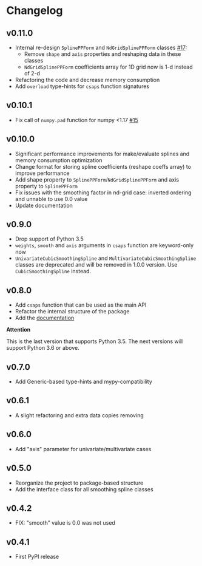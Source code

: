 # Changelog

## v0.11.0

* Internal re-design `SplinePPForm` and `NdGridSplinePPForm` classes [#17](https://github.com/espdev/csaps/issues/17):
    - Remove `shape` and `axis` properties and reshaping data in these classes
    - `NdGridSplinePPForm` coefficients array for 1D grid now is 1-d instead of 2-d
* Refactoring the code and decrease memory consumption
* Add `overload` type-hints for `csaps` function signatures

## v0.10.1

* Fix call of `numpy.pad` function for numpy <1.17 [#15](https://github.com/espdev/csaps/issues/15)

## v0.10.0

* Significant performance improvements for make/evaluate splines and memory consumption optimization
* Change format for storing spline coefficients (reshape coeffs array) to improve performance
* Add shape property to `SplinePPForm`/`NdGridSplinePPForm` and axis property to `SplinePPForm`
* Fix issues with the smoothing factor in nd-grid case: inverted ordering and unnable to use 0.0 value
* Update documentation

## v0.9.0

* Drop support of Python 3.5
* `weights`, `smooth` and `axis` arguments in `csaps` function are keyword-only now
* `UnivariateCubicSmoothingSpline` and `MultivariateCubicSmoothingSpline` classes are deprecated 
  and will be removed in 1.0.0 version. Use `CubicSmoothingSpline` instead.

## v0.8.0

* Add `csaps` function that can be used as the main API
* Refactor the internal structure of the package
* Add the [documentation](https://csaps.readthedocs.io)

**Attention**

This is the last version that supports Python 3.5. 
The next versions will support Python 3.6 or above.

## v0.7.0

* Add Generic-based type-hints and mypy-compatibility

## v0.6.1

* A slight refactoring and extra data copies removing

## v0.6.0

* Add "axis" parameter for univariate/multivariate cases

## v0.5.0

* Reorganize the project to package-based structure
* Add the interface class for all smoothing spline classes

## v0.4.2

* FIX: "smooth" value is 0.0 was not used

## v0.4.1

* First PyPI release
